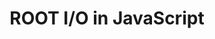 ---
layout: default
title: ROOT I/O in JavaScript
authors: Bertrand Bellenot and Sergey Linev
publication: 20th International Conference on Computing in High Energy and Nuclear Physics (CHEP2013) 14–18 October 2013, Amsterdam, The Netherlands
type: IO
doi: 10.1088/1742-6596/513/5/052005
---